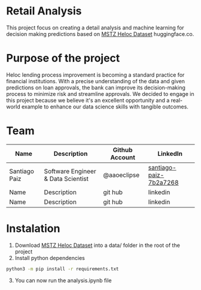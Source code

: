 # Retail Analysis

This project focus on creating a detail analysis and machine learning for decision making predictions based on [MSTZ Heloc Dataset](https://huggingface.co/datasets/mstz/heloc) huggingface.co.

# Purpose of the project 
Heloc lending process improvement is becoming a standard practice for financial institutions. With a precise understanding of the data and given predictions on loan approvals, the bank can improve its decision-making process to minimize risk and streamline approvals. We decided to engage in this project because we believe it's an excellent opportunity and a real-world example to enhance our data science skills with tangible outcomes.

# Team

| Name  | Description | Github Account | LinkedIn  |
| ------------- | ------------- | -------------  | -------------  |
| Santiago Paiz  | Software Engineer & Data Scientist  | @aaoeclipse | [santiago-paiz-7b2a7268](https://www.linkedin.com/in/santiago-paiz-7b2a7268/) |
| Name  | Description  | git hub | linkedin |
| Name  | Description  | git hub | linkedin |

# Instalation

1. Download [MSTZ Heloc Dataset](https://huggingface.co/datasets/mstz/heloc) into a data/ folder in the root of the project
2. Install python dependencies
```bash
python3 -m pip install -r requirements.txt
```
3. You can now run the analysis.ipynb file
